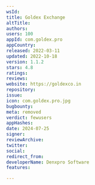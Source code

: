 ```yaml
---
wsId: 
title: Goldex Exchange
altTitle: 
authors: 
users: 100
appId: com.goldex.pro
appCountry: 
released: 2022-03-11
updated: 2022-10-18
version: 1.1.2
stars: 4.8
ratings: 
reviews: 
website: https://goldexco.in
repository: 
issue: 
icon: com.goldex.pro.jpg
bugbounty: 
meta: removed
verdict: fewusers
appHashes: 
date: 2024-07-25
signer: 
reviewArchive: 
twitter: 
social: 
redirect_from: 
developerName: Denxpro Software
features: 

---
```


